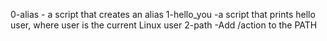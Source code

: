 0-alias - a script that creates an alias
1-hello_you -a script that prints hello user, where user is the current Linux user
2-path -Add /action to the PATH
